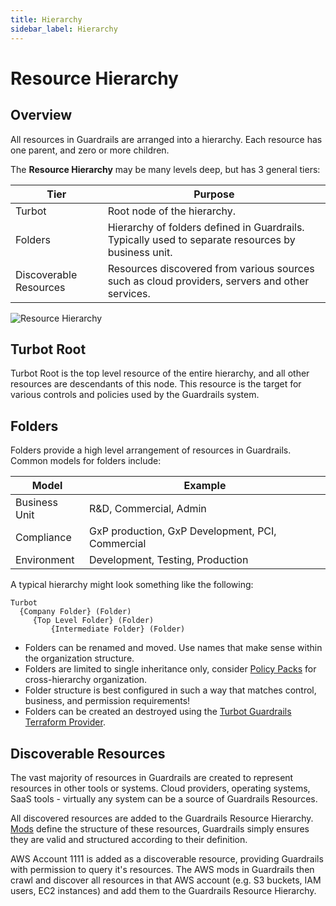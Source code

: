 ```yaml
---
title: Hierarchy
sidebar_label: Hierarchy
---
```


# Resource Hierarchy

## Overview

All resources in Guardrails are arranged into a hierarchy. Each resource has one
parent, and zero or more children.

The **Resource Hierarchy** may be many levels deep, but has 3 general tiers:

| Tier                   | Purpose                                                                                            |
| ---------------------- | ---------------------------------------------------------------------------------------------------|
| Turbot                 | Root node of the hierarchy.                                                                        |
| Folders                | Hierarchy of folders defined in Guardrails. Typically used to separate resources by business unit. |
| Discoverable Resources | Resources discovered from various sources such as cloud providers, servers and other services.     |

![Resource Hierarchy](/images/docs/guardrails/resource-hierarchy2.png)

## Turbot Root

Turbot Root is the top level resource of the entire hierarchy, and all other
resources are descendants of this node. This resource is the target for various
controls and policies used by the Guardrails system.

## Folders

Folders provide a high level arrangement of resources in Guardrails. Common models
for folders include:

| Model         | Example                                          |
| ------------- | ------------------------------------------------ |
| Business Unit | R&D, Commercial, Admin                           |
| Compliance    | GxP production, GxP Development, PCI, Commercial |
| Environment   | Development, Testing, Production                 |

A typical hierarchy might look something like the following:

```
Turbot
  {Company Folder} (Folder)
     {Top Level Folder} (Folder)
         {Intermediate Folder} (Folder)
```

- Folders can be renamed and moved. Use names that make sense within the
  organization structure.
- Folders are limited to single inheritance only, consider
  [Policy Packs](/guardrails/docs/concepts/policy-packs) for cross-hierarchy organization.
- Folder structure is best configured in such a way that matches control,
  business, and permission requirements!
- Folders can be created an destroyed using the [Turbot Guardrails Terraform
  Provider](https://registry.terraform.io/providers/turbot/turbot/latest/docs/resources/folder).


<!--
## Policy Packs

[Policy Packs](/guardrails/docs/concepts/policy-packs) are a collection of
[Policy Settings](concepts/policies/values-settings#policy-settings) that can be
attached to folders. They do not affect the resource hierarchy described above,
but are part of the [Policy Hierarchy](concepts/policies/hierarchy).

-->


## Discoverable Resources

The vast majority of resources in Guardrails are created to represent resources in
other tools or systems. Cloud providers, operating systems, SaaS tools -
virtually any system can be a source of Guardrails Resources.

All discovered resources are added to the Guardrails Resource Hierarchy.
[Mods](https://hub.guardrails.turbot.com/#mods) define the structure of these resources, Guardrails simply ensures they
are valid and structured according to their definition.

<div className="example"> AWS Account 1111 is added as a discoverable resource,
providing Guardrails with permission to query it's resources. The AWS mods in Guardrails then
crawl and discover all resources in that AWS account (e.g. S3 buckets, IAM users, EC2
instances) and add them to the Guardrails Resource Hierarchy.
</div>
